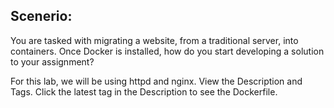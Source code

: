 ## Scenerio:

You are tasked with migrating a website, from a traditional server, into containers. Once Docker is installed, how do you start developing a solution to your assignment?

For this lab, we will be using httpd and nginx.
View the Description and Tags. Click the latest tag in the Description to see the Dockerfile.
